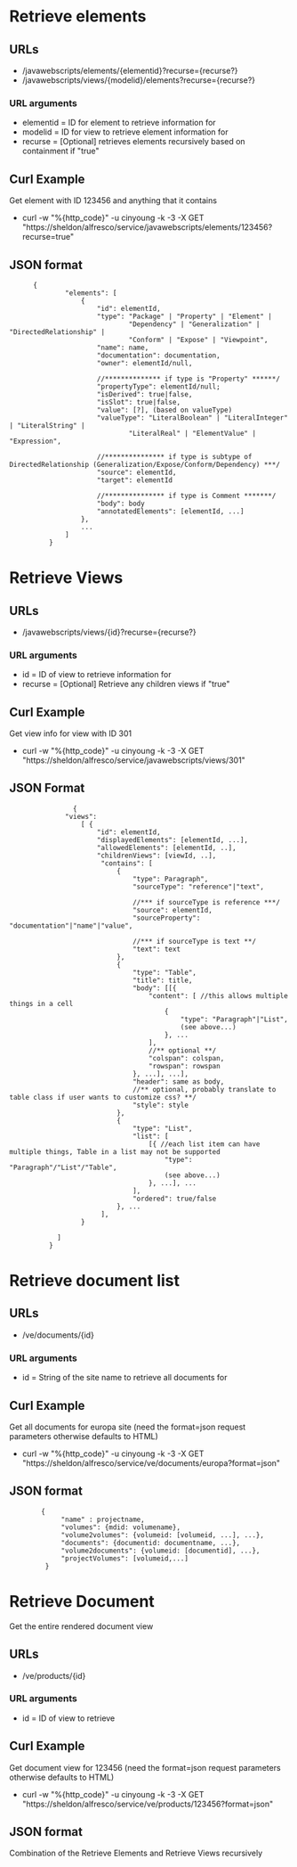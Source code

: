 # Retrieve elements

## URLs
* /javawebscripts/elements/{elementid}?recurse={recurse?}
* /javawebscripts/views/{modelid}/elements?recurse={recurse?}

### URL arguments
* elementid = ID for element to retrieve information for
* modelid = ID for view to retrieve element information for
* recurse = [Optional] retrieves elements recursively based on containment if "true"

## Curl Example
Get element with ID 123456 and anything that it contains
* curl -w "%{http_code}" -u cinyoung -k -3 -X GET "https://sheldon/alfresco/service/javawebscripts/elements/123456?recurse=true"

## JSON format
```
      {
              "elements": [
                  {
                      "id": elementId,
                      "type": "Package" | "Property" | "Element" | 
                              "Dependency" | "Generalization" | "DirectedRelationship" | 
                              "Conform" | "Expose" | "Viewpoint",
                      "name": name,
                      "documentation": documentation,
                      "owner": elementId/null,
                      
                      //************** if type is "Property" ******/
                      "propertyType": elementId/null;
                      "isDerived": true|false, 
                      "isSlot": true|false, 
                      "value": [?], (based on valueType)
                      "valueType": "LiteralBoolean" | "LiteralInteger" | "LiteralString" | 
                              "LiteralReal" | "ElementValue" | "Expression",
                      
                      //*************** if type is subtype of DirectedRelationship (Generalization/Expose/Conform/Dependency) ***/
                      "source": elementId,
                      "target": elementId
                      
                      //*************** if type is Comment *******/
                      "body": body
                      "annotatedElements": [elementId, ...]
                  },
                  ...
              ]
          }
```

# Retrieve Views

## URLs
* /javawebscripts/views/{id}?recurse={recurse?}

### URL arguments
* id = ID of view to retrieve information for
* recurse = [Optional] Retrieve any children views if "true"

## Curl Example
Get view info for view with ID 301
* curl -w "%{http_code}" -u cinyoung -k -3 -X GET "https://sheldon/alfresco/service/javawebscripts/views/301"

## JSON Format
```
                {
              "views": 
                  [ {
                      "id": elementId,
                      "displayedElements": [elementId, ...],
                      "allowedElements": [elementId, ..],
                      "childrenViews": [viewId, ..],
                       "contains": [
                           {
                               "type": Paragraph", 
                               "sourceType": "reference"|"text",
                               
                               //*** if sourceType is reference ***/
                               "source": elementId, 
                               "sourceProperty": "documentation"|"name"|"value", 
                               
                               //*** if sourceType is text **/
                               "text": text
                           },
                           {
                               "type": "Table", 
                               "title": title, 
                               "body": [[{
                                   "content": [ //this allows multiple things in a cell
                                       {
                                           "type": "Paragraph"|"List", 
                                           (see above...)
                                       }, ...
                                   ],
                                   //** optional **/
                                   "colspan": colspan, 
                                   "rowspan": rowspan
                               }, ...], ...], 
                               "header": same as body, 
                               //** optional, probably translate to table class if user wants to customize css? **/
                               "style": style
                           },
                           {
                               "type": "List",
                               "list": [
                                   [{ //each list item can have multiple things, Table in a list may not be supported
                                       "type": "Paragraph"/"List"/"Table",
                                       (see above...)
                                   }, ...], ...
                               ],
                               "ordered": true/false
                           }, ...  
                       ],
                  }
              
            ]
          }
```

# Retrieve document list

## URLs
* /ve/documents/{id}

### URL arguments
* id = String of the site name to retrieve all documents for

## Curl Example
Get all documents for europa site (need the format=json request parameters otherwise defaults to HTML)
* curl -w "%{http_code}" -u cinyoung -k -3 -X GET "https://sheldon/alfresco/service/ve/documents/europa?format=json"

## JSON format
```
        {
             "name" : projectname,
             "volumes": {mdid: volumename},
             "volume2volumes": {volumeid: [volumeid, ...], ...},
             "documents": {documentid: documentname, ...},
             "volume2documents": {volumeid: [documentid], ...},
             "projectVolumes": [volumeid,...]
         }
```

# Retrieve Document
Get the entire rendered document view

## URLs
* /ve/products/{id}

### URL arguments
* id = ID of view to retrieve

## Curl Example
Get document view for 123456 (need the format=json request parameters otherwise defaults to HTML)
* curl -w "%{http_code}" -u cinyoung -k -3 -X GET "https://sheldon/alfresco/service/ve/products/123456?format=json"

## JSON format
Combination of the Retrieve Elements and Retrieve Views recursively